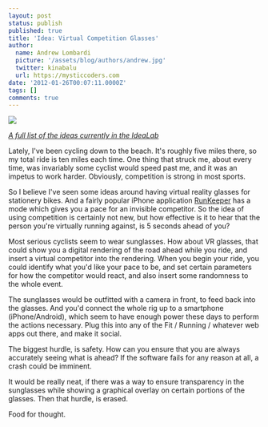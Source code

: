 ```yaml
---
layout: post
status: publish
published: true
title: 'Idea: Virtual Competition Glasses'
author:
  name: Andrew Lombardi
  picture: '/assets/blog/authors/andrew.jpg'
  twitter: kinabalu
  url: https://mysticcoders.com
date: '2012-01-26T00:07:11.0000Z'
tags: []
comments: true
---
```

<img src="https://farm1.staticflickr.com/146/388116980_c7285712a8.jpg" border="0" />

<a href="http://www.mysticcoders.com/idea-lab/"><em>A full list of the ideas currently in the IdeaLab</em></a>

Lately, I've been cycling down to the beach.  It's roughly five miles there, so my total ride is ten miles each time.  One thing that struck me, about every time, was invariably some cyclist would speed past me, and it was an impetus to work harder.  Obviously, competition is strong in most sports.  

So I believe I've seen some ideas around having virtual reality glasses for stationery bikes.  And a fairly popular iPhone application <a href="http://runkeeper.com/running-app">RunKeeper</a> has a mode which gives you a pace for an invisible competitor.  So the idea of using competition is certainly not new, but how effective is it to hear that the person you're virtually running against, is 5 seconds ahead of you?

Most serious cyclists seem to wear sunglasses.  How about VR glasses, that could show you a digital rendering of the road ahead while you ride, and insert a virtual competitor into the rendering.  When you begin your ride, you could identify what you'd like your pace to be, and set certain parameters for how the competitor would react, and also insert some randomness to the whole event.

The sunglasses would be outfitted with a camera in front, to feed back into the glasses.  And you'd connect the whole rig up to a smartphone (iPhone/Android), which seem to have enough power these days to perform the actions necessary.  Plug this into any of the Fit / Running / whatever web apps out there, and make it social.

The biggest hurdle, is safety.  How can you ensure that you are always accurately seeing what is ahead?  If the software fails for any reason at all, a crash could be imminent.

It would be really neat, if there was a way to ensure transparency in the sunglasses while showing a graphical overlay on certain portions of the glasses.  Then that hurdle, is erased.

Food for thought.

